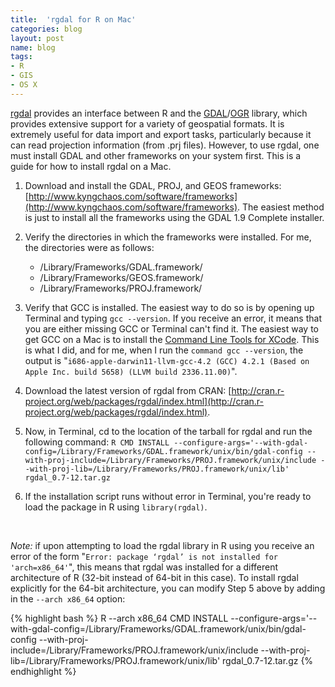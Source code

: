 ```yaml
---
title:  'rgdal for R on Mac'
categories: blog
layout: post
name: blog
tags:
- R
- GIS
- OS X
---
```


[rgdal](http://cran.r-project.org/web/packages/rgdal/index.html) provides an interface between R and the [GDAL](http://www.gdal.org/)/[OGR](http://www.gdal.org/ogr/) library, which provides extensive support for a variety of geospatial formats. It is extremely useful for data import and export tasks, particularly because it can read projection information (from .prj files). However, to use rgdal, one must install GDAL and other frameworks on your system first. This is a guide for how to install rgdal on a Mac.

1. Download and install the GDAL, PROJ, and GEOS frameworks: [http://www.kyngchaos.com/software/frameworks](http://www.kyngchaos.com/software/frameworks). The easiest method is just to install all the frameworks using the GDAL 1.9 Complete installer.

2. Verify the directories in which the frameworks were installed. For me, the directories were as follows:
   * /Library/Frameworks/GDAL.framework/
   * /Library/Frameworks/GEOS.framework/
   * /Library/Frameworks/PROJ.framework/

3. Verify that GCC is installed. The easiest way to do so is by opening up Terminal and typing `gcc --version`. If you receive an error, it means that you are either missing GCC or Terminal can't find it. The easiest way to get GCC on a Mac is to install the [Command Line Tools for XCode](http://developer.apple.com/downloads). This is what I did, and for me, when I run the `command gcc --version`, the output is "`i686-apple-darwin11-llvm-gcc-4.2 (GCC) 4.2.1 (Based on Apple Inc. build 5658) (LLVM build 2336.11.00)`".

4. Download the latest version of rgdal from CRAN: [http://cran.r-project.org/web/packages/rgdal/index.html](http://cran.r-project.org/web/packages/rgdal/index.html).

5. Now, in Terminal, cd to the location of the tarball for rgdal and run the following command: `R CMD INSTALL --configure-args='--with-gdal-config=/Library/Frameworks/GDAL.framework/unix/bin/gdal-config --with-proj-include=/Library/Frameworks/PROJ.framework/unix/include --with-proj-lib=/Library/Frameworks/PROJ.framework/unix/lib' rgdal_0.7-12.tar.gz`

6. If the installation script runs without error in Terminal, you're ready to load the package in R using `library(rgdal)`.

<br/>

*Note:* if upon attempting to load the rgdal library in R using you receive an error of the form "`Error: package ‘rgdal’ is not installed for 'arch=x86_64'`", this means that rgdal was installed for a different architecture of R (32-bit instead of 64-bit in this case). To install rgdal explicitly for the 64-bit architecture, you can modify Step 5 above by adding in the `--arch x86_64` option:

{% highlight bash %}
R --arch x86_64 CMD INSTALL --configure-args='--with-gdal-config=/Library/Frameworks/GDAL.framework/unix/bin/gdal-config --with-proj-include=/Library/Frameworks/PROJ.framework/unix/include --with-proj-lib=/Library/Frameworks/PROJ.framework/unix/lib' rgdal_0.7-12.tar.gz
{% endhighlight %}
